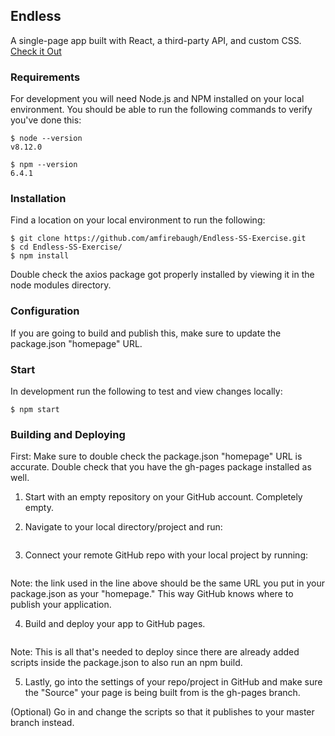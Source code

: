 ## Endless

A single-page app built with React, a third-party API, and custom CSS. [Check it Out](https://amfirebaugh.github.io/Endless-SS-Exercise/)

### Requirements

For development you will need Node.js and NPM installed on your local environment. You should be able to run the following commands to verify you've done this:

````
$ node --version
v8.12.0

$ npm --version
6.4.1
````

### Installation

Find a location on your local environment to run the following:

````
$ git clone https://github.com/amfirebaugh/Endless-SS-Exercise.git
$ cd Endless-SS-Exercise/
$ npm install
````
Double check the axios package got properly installed by viewing it in the node modules directory.

### Configuration

If you are going to build and publish this, make sure to update the package.json "homepage" URL.

### Start

In development run the following to test and view changes locally:

````
$ npm start
````

### Building and Deploying

First: Make sure to double check the package.json "homepage" URL is accurate. Double check that you have the gh-pages package installed as well.

1. Start with an empty repository on your GitHub account. Completely empty.

2. Navigate to your local directory/project and run:

 ```` $ git init
 ````
 
3. Connect your remote GitHub repo with your local project by running:

 ```` $ git remote add origin https://github.com/gitname/REMOTEREPONAME.git
 ````

 Note: the link used in the line above should be the same URL you put in your package.json as your "homepage." This way GitHub knows where to publish your application.

4. Build and deploy your app to GitHub pages.

 ```` $ npm run deploy
 ````

 Note: This is all that's needed to deploy since there are already added scripts inside the package.json to also run an npm build.

5. Lastly, go into the settings of your repo/project in GitHub and make sure the "Source" your page is being built from is the gh-pages branch.

 (Optional) Go in and change the scripts so that it publishes to your master branch instead.
